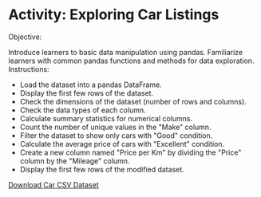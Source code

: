 
# Activity: Exploring Car Listings

Objective:

Introduce learners to basic data manipulation using pandas.
Familiarize learners with common pandas functions and methods for data exploration.
Instructions:

- Load the dataset into a pandas DataFrame.
- Display the first few rows of the dataset.
- Check the dimensions of the dataset (number of rows and columns).
- Check the data types of each column.
- Calculate summary statistics for numerical columns.
- Count the number of unique values in the "Make" column.
- Filter the dataset to show only cars with "Good" condition.
- Calculate the average price of cars with "Excellent" condition.
- Create a new column named "Price per Km" by dividing the "Price" column by the "Mileage" column.
- Display the first few rows of the modified dataset.

[Download Car CSV Dataset](/module2/resources/car-prices.csv)
